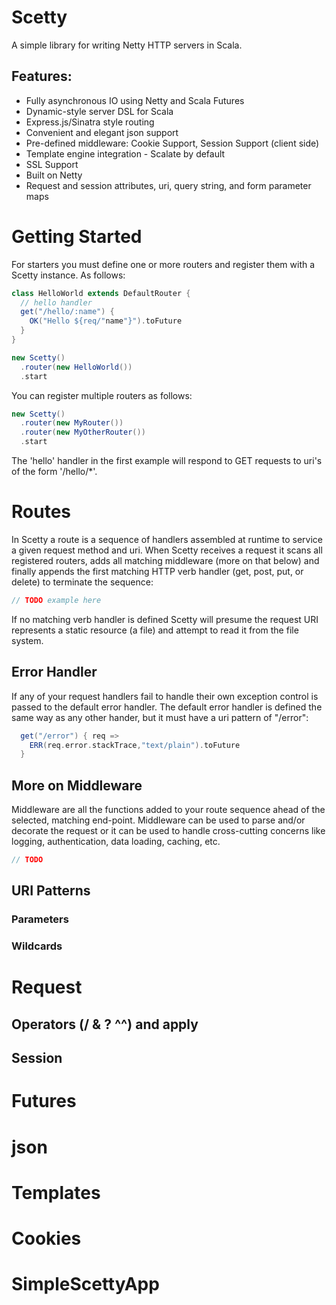 Scetty
======

A simple library for writing Netty HTTP servers in Scala.

## Features:
* Fully asynchronous IO using Netty and Scala Futures
* Dynamic-style server DSL for Scala
* Express.js/Sinatra style routing
* Convenient and elegant json support
* Pre-defined middleware: Cookie Support, Session Support (client side)
* Template engine integration - Scalate by default
* SSL Support
* Built on Netty
* Request and session attributes, uri, query string, and form parameter maps


# Getting Started

For starters you must define one or more routers and register them with a Scetty instance.  As follows:

```scala
class HelloWorld extends DefaultRouter {
  // hello handler
  get("/hello/:name") { 
    OK("Hello ${req/"name"}").toFuture
  }
}

new Scetty()
  .router(new HelloWorld())
  .start
```

You can register multiple routers as follows:

```scala
new Scetty()
  .router(new MyRouter())
  .router(new MyOtherRouter())
  .start
```

The 'hello' handler in the first example will respond to GET requests to uri's of the form '/hello/*'.  

# Routes

In Scetty a route is a sequence of handlers assembled at runtime to service a given request method and uri.
When Scetty receives a request it scans all registered routers, adds all matching middleware (more on that
below) and finally appends the first matching HTTP verb handler (get, post, put, or delete) to terminate the sequence:

```scala
// TODO example here
``` 

If no matching verb handler is defined Scetty will presume the request URI represents a static resource (a file) and
attempt to read it from the file system.

## Error Handler

If any of your request handlers fail to handle their own exception control is passed to the default error handler.  The default 
error handler is defined the same way as any other hander, but it must have a uri pattern of "/error":

```scala
  get("/error") { req =>
    ERR(req.error.stackTrace,"text/plain").toFuture
  }
```

## More on Middleware

Middleware are all the functions added to your route sequence ahead of the selected, matching end-point.  Middleware 
can be used to parse and/or decorate the request or it can be used to handle cross-cutting concerns like logging, 
authentication, data loading, caching, etc.

```scala
// TODO
```

## URI Patterns

### Parameters

### Wildcards

# Request

## Operators (/ & ? ^^) and apply

## Session

# Futures

# json

# Templates

# Cookies

# SimpleScettyApp
